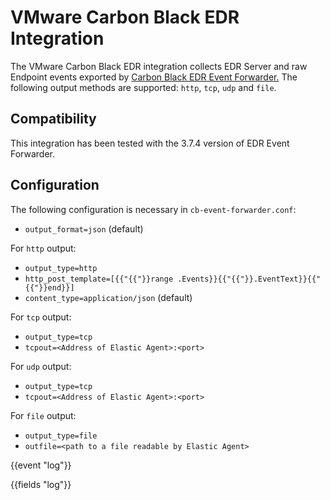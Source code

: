 # VMware Carbon Black EDR Integration

The VMware Carbon Black EDR integration collects EDR Server and raw Endpoint events exported by [Carbon Black EDR Event Forwarder.](https://github.com/carbonblack/cb-event-forwarder) The following output methods are supported: `http`, `tcp`, `udp` and `file`.

## Compatibility

This integration has been tested with the 3.7.4 version of EDR Event Forwarder.

## Configuration

The following configuration is necessary in `cb-event-forwarder.conf`:

- `output_format=json` (default)

For `http` output:
  - `output_type=http`
  - `http_post_template=[{{"{{"}}range .Events}}{{"{{"}}.EventText}}{{"{{"}}end}}]`
  - `content_type=application/json` (default)

For `tcp` output:
  - `output_type=tcp`
  - `tcpout=<Address of Elastic Agent>:<port>`

For `udp` output:
- `output_type=tcp`
- `tcpout=<Address of Elastic Agent>:<port>`

For `file` output:
- `output_type=file`
- `outfile=<path to a file readable by Elastic Agent>`

{{event "log"}}

{{fields "log"}}

